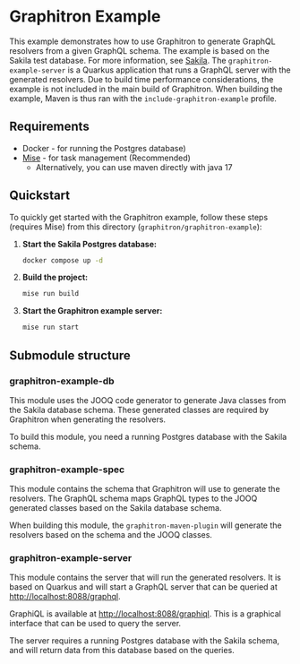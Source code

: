 # Graphitron Example

This example demonstrates how to use Graphitron to generate GraphQL resolvers from a given GraphQL schema. The example is based on the Sakila test database. For more information, see [Sakila](https://www.jooq.org/sakila).
The `graphitron-example-server` is a Quarkus application that runs a GraphQL server with the generated resolvers.
Due to build time performance considerations, the example is not included in the main build of Graphitron.
When building the example, Maven is thus ran with the `include-graphitron-example` profile.

## Requirements

- Docker - for running the Postgres database)
- [Mise](https://mise.jdx.dev/) - for task management (Recommended)
  - Alternatively, you can use maven directly with java 17


## Quickstart

To quickly get started with the Graphitron example, follow these steps (requires Mise) from this directory (`graphitron/graphitron-example`):

1. **Start the Sakila Postgres database:**

    ```sh
    docker compose up -d
    ```

2. **Build the project:**

    ```sh
    mise run build
    ```

3. **Start the Graphitron example server:**

    ```sh
    mise run start
    ```

## Submodule structure

### graphitron-example-db

This module uses the JOOQ code generator to generate Java classes from the Sakila database schema. These generated classes are required by Graphitron when generating the resolvers.

To build this module, you need a running Postgres database with the Sakila schema.

### graphitron-example-spec

This module contains the schema that Graphitron will use to generate the resolvers. The GraphQL schema maps GraphQL types to the JOOQ generated classes based on the Sakila database schema.

When building this module, the `graphitron-maven-plugin` will generate the resolvers based on the schema and the JOOQ classes.

### graphitron-example-server

This module contains the server that will run the generated resolvers. It is based on Quarkus and will start a GraphQL server that can be queried at [http://localhost:8088/graphql](http://localhost:8088/graphql).

GraphiQL is available at [http://localhost:8088/graphiql](http://localhost:8088/graphiql). This is a graphical interface that can be used to query the server.

The server requires a running Postgres database with the Sakila schema, and will return data from this database based on the queries.